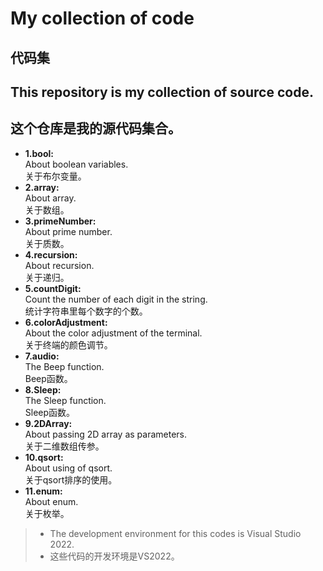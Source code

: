 # My collection of code  
代码集  
---
## This repository is my collection of source code.  
这个仓库是我的源代码集合。  
---
- **1.bool:**  
  About boolean variables.  
  关于布尔变量。
- **2.array:**  
  About array.  
  关于数组。
- **3.primeNumber:**  
  About prime number.  
  关于质数。
- **4.recursion:**  
  About recursion.  
  关于递归。
- **5.countDigit:**  
  Count the number of each digit in the string.  
  统计字符串里每个数字的个数。  
- **6.colorAdjustment:**  
  About the color adjustment of the terminal.  
  关于终端的颜色调节。  
- **7.audio:**  
  The Beep function.  
  Beep函数。  
- **8.Sleep:**  
  The Sleep function.  
  Sleep函数。  
- **9.2DArray:**  
  About passing 2D array as parameters.  
  关于二维数组传参。  
- **10.qsort:**  
  About using of qsort.  
  关于qsort排序的使用。  
- **11.enum:**  
  About enum.  
  关于枚举。  
> - The development environment for this codes is Visual Studio 2022.
> - 这些代码的开发环境是VS2022。
